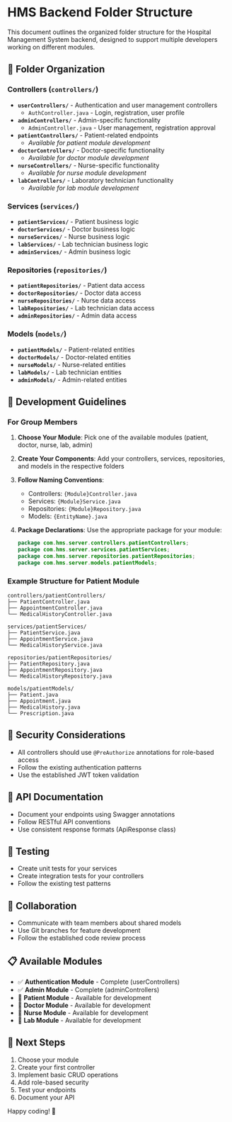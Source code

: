 # HMS Backend Folder Structure

This document outlines the organized folder structure for the Hospital Management System backend, designed to support multiple developers working on different modules.

## 📁 Folder Organization

### Controllers (`controllers/`)
- **`userControllers/`** - Authentication and user management controllers
  - `AuthController.java` - Login, registration, user profile
- **`adminControllers/`** - Admin-specific functionality
  - `AdminController.java` - User management, registration approval
- **`patientControllers/`** - Patient-related endpoints
  - *Available for patient module development*
- **`doctorControllers/`** - Doctor-specific functionality
  - *Available for doctor module development*
- **`nurseControllers/`** - Nurse-specific functionality
  - *Available for nurse module development*
- **`labControllers/`** - Laboratory technician functionality
  - *Available for lab module development*

### Services (`services/`)
- **`patientServices/`** - Patient business logic
- **`doctorServices/`** - Doctor business logic
- **`nurseServices/`** - Nurse business logic
- **`labServices/`** - Lab technician business logic
- **`adminServices/`** - Admin business logic

### Repositories (`repositories/`)
- **`patientRepositories/`** - Patient data access
- **`doctorRepositories/`** - Doctor data access
- **`nurseRepositories/`** - Nurse data access
- **`labRepositories/`** - Lab technician data access
- **`adminRepositories/`** - Admin data access

### Models (`models/`)
- **`patientModels/`** - Patient-related entities
- **`doctorModels/`** - Doctor-related entities
- **`nurseModels/`** - Nurse-related entities
- **`labModels/`** - Lab technician entities
- **`adminModels/`** - Admin-related entities

## 🚀 Development Guidelines

### For Group Members

1. **Choose Your Module**: Pick one of the available modules (patient, doctor, nurse, lab, admin)

2. **Create Your Components**: Add your controllers, services, repositories, and models in the respective folders

3. **Follow Naming Conventions**:
   - Controllers: `{Module}Controller.java`
   - Services: `{Module}Service.java`
   - Repositories: `{Module}Repository.java`
   - Models: `{EntityName}.java`

4. **Package Declarations**: Use the appropriate package for your module:
   ```java
   package com.hms.server.controllers.patientControllers;
   package com.hms.server.services.patientServices;
   package com.hms.server.repositories.patientRepositories;
   package com.hms.server.models.patientModels;
   ```

### Example Structure for Patient Module

```
controllers/patientControllers/
├── PatientController.java
├── AppointmentController.java
└── MedicalHistoryController.java

services/patientServices/
├── PatientService.java
├── AppointmentService.java
└── MedicalHistoryService.java

repositories/patientRepositories/
├── PatientRepository.java
├── AppointmentRepository.java
└── MedicalHistoryRepository.java

models/patientModels/
├── Patient.java
├── Appointment.java
├── MedicalHistory.java
└── Prescription.java
```

## 🔐 Security Considerations

- All controllers should use `@PreAuthorize` annotations for role-based access
- Follow the existing authentication patterns
- Use the established JWT token validation

## 📝 API Documentation

- Document your endpoints using Swagger annotations
- Follow RESTful API conventions
- Use consistent response formats (ApiResponse class)

## 🧪 Testing

- Create unit tests for your services
- Create integration tests for your controllers
- Follow the existing test patterns

## 🤝 Collaboration

- Communicate with team members about shared models
- Use Git branches for feature development
- Follow the established code review process

## 📋 Available Modules

- ✅ **Authentication Module** - Complete (userControllers)
- ✅ **Admin Module** - Complete (adminControllers)
- 🔄 **Patient Module** - Available for development
- 🔄 **Doctor Module** - Available for development
- 🔄 **Nurse Module** - Available for development
- 🔄 **Lab Module** - Available for development

## 🎯 Next Steps

1. Choose your module
2. Create your first controller
3. Implement basic CRUD operations
4. Add role-based security
5. Test your endpoints
6. Document your API

Happy coding! 🚀
